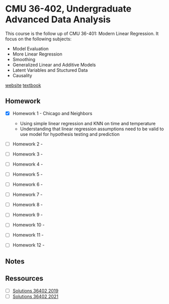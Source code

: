 # CMU 36-402, Undergraduate Advanced Data Analysis

This course is the follow up of CMU 36-401: Modern Linear Regression.
It focus on the following subjects: 
- Model Evaluation
- More Linear Regression
- Smoothing
- Generalized Linear and Additive Models
- Latent Variables and Stuctured Data
- Causality

[website](https://www.stat.cmu.edu/~cshalizi/uADA/19/)
[textbook](https://www.stat.cmu.edu/~cshalizi/ADAfaEPoV/)

## Homework

- [X] Homework 1 - Chicago and Neighbors 

  - Using simple linear regression and KNN on time and temperature
  - Understanding that linear regression assumptions need to be valid 
    to use model for hypothesis testing and prediction

- [ ] Homework 2 - 
- [ ] Homework 3 - 
- [ ] Homework 4 - 
- [ ] Homework 5 - 
- [ ] Homework 6 - 
- [ ] Homework 7 - 
- [ ] Homework 8 - 
- [ ] Homework 9 - 
- [ ] Homework 10 - 
- [ ] Homework 11 - 
- [ ] Homework 12 - 

## Notes


## Ressources

- [ ] [Solutions 36402 2019](https://github.com/eujing/36402-Advanced-Data-Analysis)
- [ ] [Solutions 36402 2021](https://github.com/Jackyrobot/36402-Advanced-Data-Analysis)
